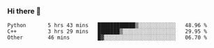 ### Hi there 👋

<!--START_SECTION:waka-->

```text
Python       5 hrs 43 mins   ████████████▒░░░░░░░░░░░░   48.96 %
C++          3 hrs 29 mins   ███████▒░░░░░░░░░░░░░░░░░   29.95 %
Other        46 mins         █▓░░░░░░░░░░░░░░░░░░░░░░░   06.70 %
```

<!--END_SECTION:waka-->

